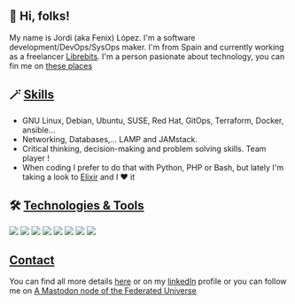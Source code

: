 ## 👋 Hi, folks!

<!-- Greetings -->
My name is Jordi (aka Fenix) López. I'm a software development/DevOps/SysOps maker. I'm from Spain and currently working as a freelancer [Librebits](https://librebits.info/). I'm a person pasionate about technology, you can fin me on [these places](#contact)

<!-- Skills -->
## 🪄 [Skills](skills) 
* GNU Linux, Debian, Ubuntu, SUSE, Red Hat, GitOps, Terraform, Docker, ansible...
* Networking, Databases,...  LAMP and JAMstack.
* Critical thinking, decision-making and problem solving skills. Team player !
* When coding I prefer to do that with Python, PHP or  Bash, but lately I'm taking a look to [Elixir](https://elixir-lang.org/) and I ❤️ it

<!-- Technologies icons -->
## 🛠 [Technologies & Tools](technology-and-tools)
![](https://img.shields.io/badge/OS-Linux-informational?style=flat&logo=linux)
![](https://img.shields.io/badge/Tools-Docker-informational?style=flat&logo=docker)
![](https://img.shields.io/badge/Editor-vim-informational?style=flat&logo=vim)
![](https://img.shields.io/badge/Code-Python-informational?style=flat&logo=python)
![](https://img.shields.io/badge/Code-Golang-informational?style=flat&logo=go)
![](https://img.shields.io/badge/Code-Make-informational?style=flat&logo=cmake)
![](https://img.shields.io/badge/Shell-Bash-informational?style=flat&logo=gnu-bash)
![](https://img.shields.io/badge/Tools-PostgreSQL-informational?style=flat&logo=postgresql)

<!-- Contact -->
## [Contact](contact)
You can find all more details [here][1]
or on my [linkedIn][2] profile 
or you can follow me on <a rel="me" href="https://fosstodon.org/@jla">A Mastodon node of the Federated Universe</a>

<!-- Links to social media accounts -->
[1]: https://github.com/librebits/fenixlopez
[2]: https://www.linkedin.com/in/jordilopezamat/
